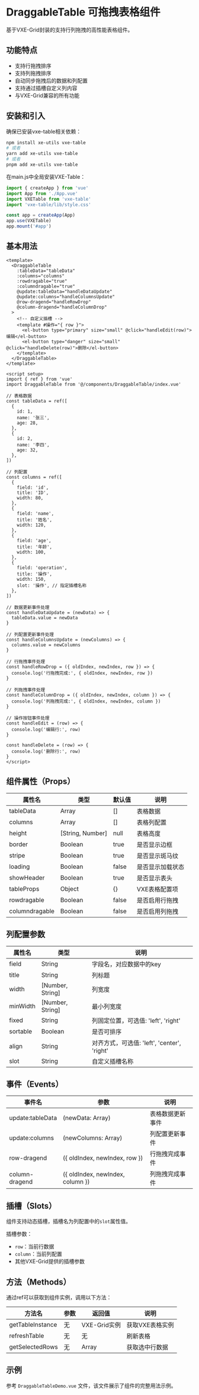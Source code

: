# DraggableTable 可拖拽表格组件

基于VXE-Grid封装的支持行列拖拽的高性能表格组件。

## 功能特点

- 支持行拖拽排序
- 支持列拖拽排序
- 自动同步拖拽后的数据和列配置
- 支持通过插槽自定义列内容
- 与VXE-Grid兼容的所有功能

## 安装和引入

确保已安装vxe-table相关依赖：

```bash
npm install xe-utils vxe-table
# 或者
yarn add xe-utils vxe-table
# 或者
pnpm add xe-utils vxe-table
```

在main.js中全局安装VXE-Table：

```js
import { createApp } from 'vue'
import App from './App.vue'
import VXETable from 'vxe-table'
import 'vxe-table/lib/style.css'

const app = createApp(App)
app.use(VXETable)
app.mount('#app')
```

## 基本用法

```vue
<template>
  <DraggableTable
    :tableData="tableData"
    :columns="columns"
    :rowdragable="true"
    :columndragable="true"
    @update:tableData="handleDataUpdate"
    @update:columns="handleColumnsUpdate"
    @row-dragend="handleRowDrop"
    @column-dragend="handleColumnDrop"
  >
    <!-- 自定义插槽 -->
    <template #操作="{ row }">
      <el-button type="primary" size="small" @click="handleEdit(row)">编辑</el-button>
      <el-button type="danger" size="small" @click="handleDelete(row)">删除</el-button>
    </template>
  </DraggableTable>
</template>

<script setup>
import { ref } from 'vue'
import DraggableTable from '@/components/DraggableTable/index.vue'

// 表格数据
const tableData = ref([
  {
    id: 1,
    name: '张三',
    age: 28,
  },
  {
    id: 2,
    name: '李四',
    age: 32,
  },
])

// 列配置
const columns = ref([
  {
    field: 'id',
    title: 'ID',
    width: 80,
  },
  {
    field: 'name',
    title: '姓名',
    width: 120,
  },
  {
    field: 'age',
    title: '年龄',
    width: 100,
  },
  {
    field: 'operation',
    title: '操作',
    width: 150,
    slot: '操作', // 指定插槽名称
  },
])

// 数据更新事件处理
const handleDataUpdate = (newData) => {
  tableData.value = newData
}

// 列配置更新事件处理
const handleColumnsUpdate = (newColumns) => {
  columns.value = newColumns
}

// 行拖拽事件处理
const handleRowDrop = ({ oldIndex, newIndex, row }) => {
  console.log('行拖拽完成:', { oldIndex, newIndex, row })
}

// 列拖拽事件处理
const handleColumnDrop = ({ oldIndex, newIndex, column }) => {
  console.log('列拖拽完成:', { oldIndex, newIndex, column })
}

// 操作按钮事件处理
const handleEdit = (row) => {
  console.log('编辑行:', row)
}

const handleDelete = (row) => {
  console.log('删除行:', row)
}
</script>
```

## 组件属性（Props）

| 属性名         | 类型             | 默认值 | 说明             |
| -------------- | ---------------- | ------ | ---------------- |
| tableData      | Array            | []     | 表格数据         |
| columns        | Array            | []     | 表格列配置       |
| height         | [String, Number] | null   | 表格高度         |
| border         | Boolean          | true   | 是否显示边框     |
| stripe         | Boolean          | true   | 是否显示斑马纹   |
| loading        | Boolean          | false  | 是否显示加载状态 |
| showHeader     | Boolean          | true   | 是否显示表头     |
| tableProps     | Object           | {}     | VXE表格配置项    |
| rowdragable    | Boolean          | false  | 是否启用行拖拽   |
| columndragable | Boolean          | false  | 是否启用列拖拽   |

## 列配置参数

| 属性名   | 类型             | 说明                                        |
| -------- | ---------------- | ------------------------------------------- |
| field    | String           | 字段名，对应数据中的key                     |
| title    | String           | 列标题                                      |
| width    | [Number, String] | 列宽度                                      |
| minWidth | [Number, String] | 最小列宽度                                  |
| fixed    | String           | 列固定位置，可选值: 'left', 'right'         |
| sortable | Boolean          | 是否可排序                                  |
| align    | String           | 对齐方式，可选值: 'left', 'center', 'right' |
| slot     | String           | 自定义插槽名称                              |

## 事件（Events）

| 事件名           | 参数                             | 说明             |
| ---------------- | -------------------------------- | ---------------- |
| update:tableData | (newData: Array)                 | 表格数据更新事件 |
| update:columns   | (newColumns: Array)              | 列配置更新事件   |
| row-dragend      | ({ oldIndex, newIndex, row })    | 行拖拽完成事件   |
| column-dragend   | ({ oldIndex, newIndex, column }) | 列拖拽完成事件   |

## 插槽（Slots）

组件支持动态插槽，插槽名为列配置中的`slot`属性值。

插槽参数：

- `row`：当前行数据
- `column`：当前列配置
- 其他VXE-Grid提供的插槽参数

## 方法（Methods）

通过ref可以获取到组件实例，调用以下方法：

| 方法名           | 参数 | 返回值       | 说明            |
| ---------------- | ---- | ------------ | --------------- |
| getTableInstance | 无   | VXE-Grid实例 | 获取VXE表格实例 |
| refreshTable     | 无   | 无           | 刷新表格        |
| getSelectedRows  | 无   | Array        | 获取选中行数据  |

## 示例

参考 `DraggableTableDemo.vue` 文件，该文件展示了组件的完整用法示例。
